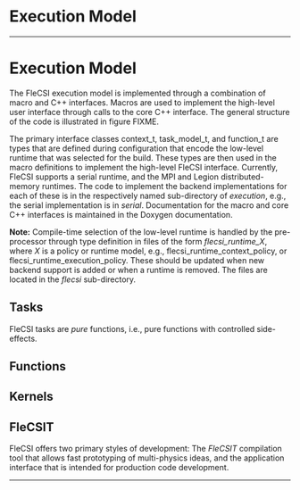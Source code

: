 <!-- CINCHDOC DOCUMENT(User Guide) SECTION(Execution Model) -->

# Execution Model

--------------------------------------------------------------------------------

<!-- CINCHDOC DOCUMENT(Developer Guide) SECTION(Execution Model) -->

# Execution Model

The FleCSI execution model is implemented through a combination of macro
and C++ interfaces. Macros are used to implement the high-level user
interface through calls to the core C++ interface. The general structure
of the code is illustrated in figure FIXME.

The primary interface classes context\_t, task\_model\_t, and
function\_t are types that are defined during configuration that encode
the low-level runtime that was selected for the build. These types are
then used in the macro definitions to implement the high-level FleCSI
interface. Currently, FleCSI supports a serial runtime, and the MPI and
Legion distributed-memory runtimes. The code to implement the backend
implementations for each of these is in the respectively named
sub-directory of *execution*, e.g., the serial implementation is in
*serial*. Documentation for the macro and core C++ interfaces is
maintained in the Doxygen documentation. 

**Note:** Compile-time selection of the low-level runtime is handled
by the pre-processor through type definition in files of the form
*flecsi\_runtime\_X*, where *X* is a policy or runtime model, e.g.,
flecsi\_runtime\_context\_policy, or flecsi\_runtime\_execution\_policy.
These should be updated when new backend support is added or when a
runtime is removed. The files are located in the *flecsi* sub-directory.

## Tasks

FleCSI tasks are *pure* functions, i.e., pure functions with controlled
side-effects.

## Functions

## Kernels

## FleCSIT

FleCSI offers two primary styles of development: The *FleCSIT*
compilation tool that allows fast prototyping of multi-physics ideas,
and the application interface that is intended for production code
development.

--------------------------------------------------------------------------------

<!-- vim: set tabstop=2 shiftwidth=2 expandtab fo=cqt tw=72 : -->
